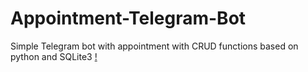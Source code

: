 # Appointment-Telegram-Bot
Simple Telegram bot with appointment with CRUD functions based on python and SQLite3
[!](https://github.com/vo6i/Appointment-Telegram-Bot/blob/main/Screenshot_20240901-201812_2.jpg) 
